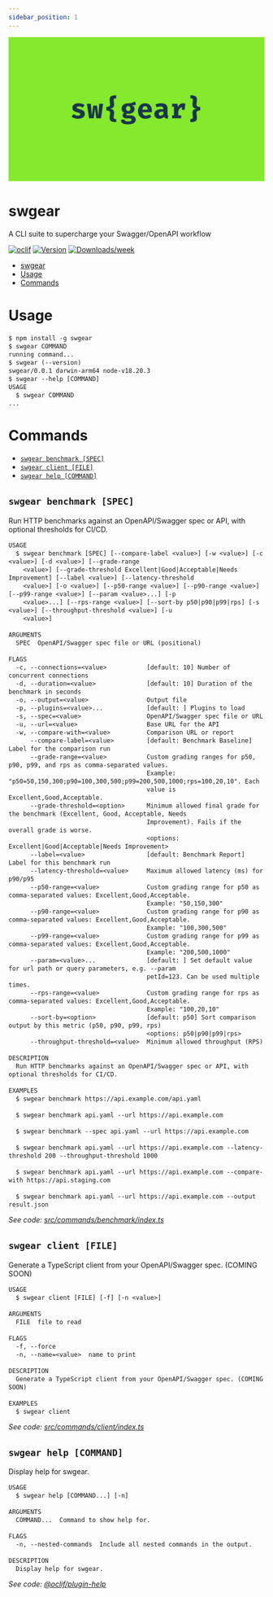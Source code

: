 ```yaml
---
sidebar_position: 1
---
```


![Header](https://raw.githubusercontent.com/aldhosutra/swgear/HEAD/website/static/img/docusaurus-social-card.jpg)

# swgear

A CLI suite to supercharge your Swagger/OpenAPI workflow

[![oclif](https://img.shields.io/badge/cli-oclif-brightgreen.svg)](https://oclif.io)
[![Version](https://img.shields.io/npm/v/swgear.svg)](https://npmjs.org/package/swgear)
[![Downloads/week](https://img.shields.io/npm/dw/swgear.svg)](https://npmjs.org/package/swgear)

<!-- toc -->

- [swgear](#swgear)
- [Usage](#usage)
- [Commands](#commands)
<!-- tocstop -->

# Usage

<!-- usage -->

```sh-session
$ npm install -g swgear
$ swgear COMMAND
running command...
$ swgear (--version)
swgear/0.0.1 darwin-arm64 node-v18.20.3
$ swgear --help [COMMAND]
USAGE
  $ swgear COMMAND
...
```

<!-- usagestop -->

# Commands

<!-- commands -->

- [`swgear benchmark [SPEC]`](#swgear-benchmark-spec)
- [`swgear client [FILE]`](#swgear-client-file)
- [`swgear help [COMMAND]`](#swgear-help-command)

## `swgear benchmark [SPEC]`

Run HTTP benchmarks against an OpenAPI/Swagger spec or API, with optional thresholds for CI/CD.

```
USAGE
  $ swgear benchmark [SPEC] [--compare-label <value>] [-w <value>] [-c <value>] [-d <value>] [--grade-range
    <value>] [--grade-threshold Excellent|Good|Acceptable|Needs Improvement] [--label <value>] [--latency-threshold
    <value>] [-o <value>] [--p50-range <value>] [--p90-range <value>] [--p99-range <value>] [--param <value>...] [-p
    <value>...] [--rps-range <value>] [--sort-by p50|p90|p99|rps] [-s <value>] [--throughput-threshold <value>] [-u
    <value>]

ARGUMENTS
  SPEC  OpenAPI/Swagger spec file or URL (positional)

FLAGS
  -c, --connections=<value>           [default: 10] Number of concurrent connections
  -d, --duration=<value>              [default: 10] Duration of the benchmark in seconds
  -o, --output=<value>                Output file
  -p, --plugins=<value>...            [default: ] Plugins to load
  -s, --spec=<value>                  OpenAPI/Swagger spec file or URL
  -u, --url=<value>                   Base URL for the API
  -w, --compare-with=<value>          Comparison URL or report
      --compare-label=<value>         [default: Benchmark Baseline] Label for the comparison run
      --grade-range=<value>           Custom grading ranges for p50, p90, p99, and rps as comma-separated values.
                                      Example: "p50=50,150,300;p90=100,300,500;p99=200,500,1000;rps=100,20,10". Each
                                      value is Excellent,Good,Acceptable.
      --grade-threshold=<option>      Minimum allowed final grade for the benchmark (Excellent, Good, Acceptable, Needs
                                      Improvement). Fails if the overall grade is worse.
                                      <options: Excellent|Good|Acceptable|Needs Improvement>
      --label=<value>                 [default: Benchmark Report] Label for this benchmark run
      --latency-threshold=<value>     Maximum allowed latency (ms) for p90/p95
      --p50-range=<value>             Custom grading range for p50 as comma-separated values: Excellent,Good,Acceptable.
                                      Example: "50,150,300"
      --p90-range=<value>             Custom grading range for p90 as comma-separated values: Excellent,Good,Acceptable.
                                      Example: "100,300,500"
      --p99-range=<value>             Custom grading range for p99 as comma-separated values: Excellent,Good,Acceptable.
                                      Example: "200,500,1000"
      --param=<value>...              [default: ] Set default value for url path or query parameters, e.g. --param
                                      petId=123. Can be used multiple times.
      --rps-range=<value>             Custom grading range for rps as comma-separated values: Excellent,Good,Acceptable.
                                      Example: "100,20,10"
      --sort-by=<option>              [default: p50] Sort comparison output by this metric (p50, p90, p99, rps)
                                      <options: p50|p90|p99|rps>
      --throughput-threshold=<value>  Minimum allowed throughput (RPS)

DESCRIPTION
  Run HTTP benchmarks against an OpenAPI/Swagger spec or API, with optional thresholds for CI/CD.

EXAMPLES
  $ swgear benchmark https://api.example.com/api.yaml

  $ swgear benchmark api.yaml --url https://api.example.com

  $ swgear benchmark --spec api.yaml --url https://api.example.com

  $ swgear benchmark api.yaml --url https://api.example.com --latency-threshold 200 --throughput-threshold 1000

  $ swgear benchmark api.yaml --url https://api.example.com --compare-with https://api.staging.com

  $ swgear benchmark api.yaml --url https://api.example.com --output result.json
```

_See code: [src/commands/benchmark/index.ts](https://github.com/aldhosutra/swgear/blob/v0.0.1/src/commands/benchmark/index.ts)_

## `swgear client [FILE]`

Generate a TypeScript client from your OpenAPI/Swagger spec. (COMING SOON)

```
USAGE
  $ swgear client [FILE] [-f] [-n <value>]

ARGUMENTS
  FILE  file to read

FLAGS
  -f, --force
  -n, --name=<value>  name to print

DESCRIPTION
  Generate a TypeScript client from your OpenAPI/Swagger spec. (COMING SOON)

EXAMPLES
  $ swgear client
```

_See code: [src/commands/client/index.ts](https://github.com/aldhosutra/swgear/blob/v0.0.1/src/commands/client/index.ts)_

## `swgear help [COMMAND]`

Display help for swgear.

```
USAGE
  $ swgear help [COMMAND...] [-n]

ARGUMENTS
  COMMAND...  Command to show help for.

FLAGS
  -n, --nested-commands  Include all nested commands in the output.

DESCRIPTION
  Display help for swgear.
```

_See code: [@oclif/plugin-help](https://github.com/oclif/plugin-help/blob/v6.2.29/src/commands/help.ts)_

<!-- commandsstop -->
